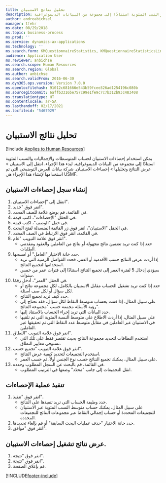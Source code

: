 ```yaml
---
title: تحليل نتائج الاستبيان
description: يمكن استخدام إحصاءات الاستبيان لحساب المتوسطات والإجماليات والنسب المئوية استنادًا إلى مجموعة من البيانات الديموغرافية.
author: andreabichsel
manager: tfehr
ms.date: 08/29/2018
ms.topic: business-process
ms.prod: ''
ms.service: dynamics-ax-applications
ms.technology: ''
ms.search.form: KMQuestionnaireStatistics, KMQuestionnaireStatisticsLine, HcmLearningWorkspace
audience: Application User
ms.reviewer: anbichse
ms.search.scope: Human Resources
ms.search.region: Global
ms.author: anbichse
ms.search.validFrom: 2016-06-30
ms.dyn365.ops.version: Version 7.0.0
ms.openlocfilehash: 91012c681666e543b59fcee326ad1254196c080b
ms.sourcegitcommit: 6affb3316be757c99e1fe9c7c7b312b93c483408
ms.translationtype: HT
ms.contentlocale: ar-SA
ms.lasthandoff: 02/17/2021
ms.locfileid: "5467929"
---
```

# <a name="analyzing-questionnaire-results"></a>تحليل نتائج الاستبيان

[!include [Applies to Human Resources](../includes/applies-to-hr.md)]



يمكن استخدام إحصاءات الاستبيان لحساب المتوسطات والإجماليات والنسب المئوية استنادًا إلى مجموعة من البيانات الديموغرافية. لبدء هذا الإجراء، انتقل إلى الاستبيان > عرض النتائج وتحليلها‬ > إحصاءات الاستبيان‬. شركة بيانات العرض التوضيحي التي تم استخدامها لإنشاء هذا الإجراء هي USMF.


## <a name="create-a-questionnaire-statistics-record"></a>إنشاء سجل إحصاءات الاستبيان‬
1. انتقل إلى "إحصاءات الاستبيان".
2. انقر فوق "جديد".
3. في القائمة، قم بوضع علامة للصف المحدد.
4. في الحقل "الإحصاءات‬"، اكتب قيمة.
5. في حقل "الوصف"، اكتب قيمة.
6. في الحقل "الاستبيان"، انقر فوق زر القائمة المنسدلة لفتح البحث.
7. في القائمة، انقر فوق الارتباط في الصف المحدد.
8. انقر فوق علامة التبويب "عام".
    * حدد إذا كنت تريد تضمين نتائج مجهولة أو نتائج من العاملين والعقود ومقدمي الطلبات.  
9. حدد خانة الاختيار "العامل" أو امسحها.
    * إذا أردت عرض النتائج حسب الأقدمية أو العمر، فحدد الفواصل الزمنية التي تريد استخدامها لتجميع النتائج.  
    * سيؤدي إدخال 5 لفترة العمر إلى تجميع النتائج استنادًا إلى فترات عمر من خمس سنوات.  
10. في الحقل "العمر"، أدخل رقمًا.
    * حدد إذا كنت تريد تشغيل الحساب مقابل الاستبيان بالكامل، لكل مجموعة نتائج أو لكل سؤال أو لكل صف أسئلة.  
    * حدد كيف تريد تجميع النتائج.  
    * على سبيل المثال، إذا قمت بحساب متوسط النقاط لكل سؤال، فقد تحتاج إلى رؤية الأسئلة مجمعة حسب "مجموعة النتائج".  
    * حدد البيانات التي تريد إجراء الحساب بالاستناد إليها.  
    * على سبيل المثال، إذا أردت الاطلاع على متوسط ‏‫النسبة المئوية‬ التي تم تلقيها في الاستبيان عبر العاملين في مقابل متوسط عدد النقاط التي تم تحقيقها عبر العاملين.  
11. انقر فوق علامة التبويب "النطاق".
    * استخدم النطاقات لتحديد مجموعة النتائج بحيث تقتصر فقط على تلك التي تستوفي معايير النطاق.  
12. انقر فوق علامة التبويب "تجميع حسب‬".
    * استخدم التجميعات لتحديد كيفية عرض النتائج.  
    * على سبيل المثال، يمكنك تجميع النتائج حسب نوع الجنس أولاً، ثم حسب العمر.  
13. في القائمة، قم بالبحث عن السجل المطلوب وحدده.
    * انقل التجميعات إلى جانب "محدَد‬" وضعها في الترتيب المطلوب.  

## <a name="execute-the-statistics-calculation"></a>تنفيذ عملية الإحصاءات
1. انقر فوق "تنفيذ".
    * حدد وظيفة الحساب التي تريد تنفيذها على النتائج.  
    * على سبيل المثال، يمكنك حساب متوسط النسب المئوية عبر الاستبيان للتجميعات المحددة أو حساب إجمالي النقاط عبر مجموعات النتائج للتجميعات المحددة.  
2. حدد خانة الاختيار "حذف عمليات البحث السابقة‬" أو قم بإلغاء تحديدها.
3. انقر فوق "موافق".

## <a name="view-the-results-of-the-questionnaire-statistics-run"></a>عرض نتائج تشغيل إحصاءات الاستبيان.
1. انقر فوق "نتيجة".
2. انقر فوق "نتيجة".
3. قم بإغلاق الصفحة.



[!INCLUDE[footer-include](../includes/footer-banner.md)]